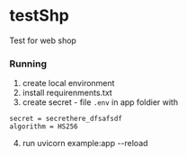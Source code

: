 # testShp
Test for web shop

### Running
1) create local environment
2) install requirenments.txt
3) create secret - file `.env` in app foldier with
```
secret = secrethere_dfsafsdf
algorithm = HS256

```
4) run uvicorn example:app --reload 
